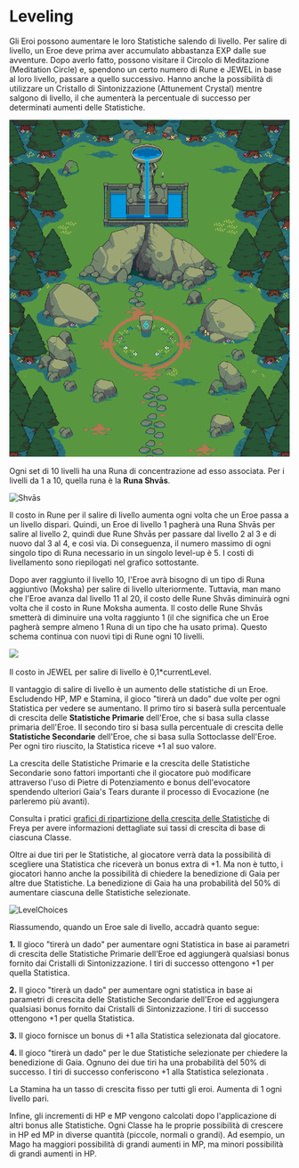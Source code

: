 # Leveling

Gli Eroi possono aumentare le loro Statistiche salendo di livello. Per salire di livello, un Eroe deve prima aver accumulato abbastanza EXP dalle sue avventure. Dopo averlo fatto, possono visitare il Circolo di Meditazione (Meditation Circle) e, spendono un certo numero di Rune e JEWEL in base al loro livello, passare a quello successivo. Hanno anche la possibilità di utilizzare un Cristallo di Sintonizzazione (Attunement Crystal) mentre salgono di livello, il che aumenterà la percentuale di successo per determinati aumenti delle Statistiche.

![The Meditation Circle](<../../../.gitbook/assets/mediation circle.png>)

Ogni set di 10 livelli ha una Runa di concentrazione ad esso associata. Per i livelli da 1 a 10, quella runa è la **Runa Shvās**.

![Shvās](https://dfk-hv.b-cdn.net/art-assets/rune.gif)

Il costo in Rune per il salire di livello aumenta ogni volta che un Eroe passa a un livello dispari. Quindi, un Eroe di livello 1 pagherà una Runa Shvās per salire al livello 2, quindi due Rune Shvās per passare dal livello 2 al 3 e di nuovo dal 3 al 4, e così via. Di conseguenza, il numero massimo di ogni singolo tipo di Runa necessario in un singolo level-up è 5. I costi di livellamento sono riepilogati nel grafico sottostante.

Dopo aver raggiunto il livello 10, l'Eroe avrà bisogno di un tipo di Runa aggiuntivo (Moksha) per salire di livello ulteriormente. Tuttavia, man mano che l'Eroe avanza dal livello 11 al 20, il costo delle Rune Shvās diminuirà ogni volta che il costo in Rune Moksha aumenta. Il costo delle Rune Shvās smetterà di diminuire una volta raggiunto 1 (il che significa che un Eroe pagherà sempre almeno 1 Runa di un tipo che ha usato prima). Questo schema continua con nuovi tipi di Rune ogni 10 livelli.

![](../../../.gitbook/assets/Meditation\_Quest\_no\_pic-1.png)

Il costo in JEWEL per salire di livello è 0,1\*currentLevel.

Il vantaggio di salire di livello è un aumento delle statistiche di un Eroe. Escludendo HP, MP e Stamina, il gioco "tirerà un dado" due volte per ogni Statistica per vedere se aumentano. Il primo tiro si baserà sulla percentuale di crescita delle **Statistiche Primarie** dell'Eroe, che si basa sulla classe primaria dell'Eroe. Il secondo tiro si basa sulla percentuale di crescita delle **Statistiche Secondarie** dell'Eroe, che si basa sulla Sottoclasse dell'Eroe. Per ogni tiro riuscito, la Statistica riceve +1 al suo valore.

La crescita delle Statistiche Primarie e la crescita delle Statistiche Secondarie sono fattori importanti che il giocatore può modificare attraverso l'uso di Pietre di Potenziamento e bonus dell'evocatore spendendo ulteriori Gaia's Tears durante il processo di Evocazione (ne parleremo più avanti).

Consulta i pratici [grafici di ripartizione della crescita delle Statistiche](https://docs.google.com/spreadsheets/d/1jfG6E6otW1V6ZLQycF5DumoBr\_LrpQaz7cTmDPpwV2s/edit#gid=655220330) di Freya per avere informazioni dettagliate sui tassi di crescita di base di ciascuna Classe.

Oltre ai due tiri per le Statistiche, al giocatore verrà data la possibilità di scegliere una Statistica che riceverà un bonus extra di +1. Ma non è tutto, i giocatori hanno anche la possibilità di chiedere la benedizione di Gaia per altre due Statistiche. La benedizione di Gaia ha una probabilità del 50% di aumentare ciascuna delle Statistiche selezionate.

![LevelChoices](https://user-images.githubusercontent.com/91647016/136141588-22152842-d295-4859-964f-80376be24d26.png)

Riassumendo, quando un Eroe sale di livello, accadrà quanto segue:

**1.** Il gioco "tirerà un dado" per aumentare ogni Statistica in base ai parametri di crescita delle Statistiche Primarie dell'Eroe ed aggiungerà qualsiasi bonus fornito dai Cristalli di Sintonizzazione. I tiri di successo ottengono +1 per quella Statistica.

**2.** Il gioco "tirerà un dado" per aumentare ogni statistica in base ai parametri di crescita delle Statistiche Secondarie dell'Eroe ed aggiungera qualsiasi bonus fornito dai Cristalli di Sintonizzazione. I tiri di successo ottengono +1 per quella Statistica.

**3.** Il gioco fornisce un bonus di +1 alla Statistica selezionata dal giocatore.

**4.** Il gioco "tirerà un dado" per le due Statistiche selezionate per chiedere la benedizione di Gaia. Ognuno dei due tiri ha una probabilità del 50% di successo. I tiri di successo conferiscono +1 alla Statistica selezionata .

La Stamina ha un tasso di crescita fisso per tutti gli eroi. Aumenta di 1 ogni livello pari.

Infine, gli incrementi di HP e MP vengono calcolati dopo l'applicazione di altri bonus alle Statistiche. Ogni Classe ha le proprie possibilità di crescere in HP ed MP in diverse quantità (piccole, normali o grandi). Ad esempio, un Mago ha maggiori possibilità di grandi aumenti in MP, ma minori possibilità di grandi aumenti in HP.
